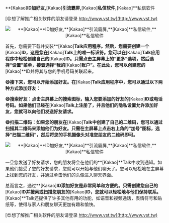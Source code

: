 **[Kakao]**ID加好友,**[Kakao]**引流霸屏,**[Kakao]**私信软件,**[Kakao]**私信软件

[😍想了解推广相关软件的朋友请登录 http://www.vst.tw](http://www.vst.tw)

 <center><img src="https://vst.tw/MP4/tuiguang/png/7.png" alt="**[Kakao]**ID加好友,**[Kakao]**引流霸屏,**[Kakao]**私信软件,**[Kakao]**私信软件"></center>

首先，您需要下载并安装**[Kakao]**Talk应用程序。然后，您需要创建一个**[Kakao]**ID，这是您在**[Kakao]**Talk上的唯一标识符。您可以在**[Kakao]**Talk应用程序中轻松创建自己的**[Kakao]**ID。只需点击主屏幕上的“更多”选项，然后选择“设置”菜单，接着选择“我的**[Kakao]**账户”。在此处，您可以创建您的**[Kakao]**ID并将其与您的手机号码关联起来。

**😄接下来，您可以开始添加好友。在**[Kakao]**Talk应用程序中，您可以通过以下两种方式添加好友：**

**😄搜索好友：点击主屏幕上的搜索图标，输入您要添加的好友的**[Kakao]**ID或电话号码。如果他们已经在**[Kakao]**Talk上注册了，并且他们的隐私设置允许添加好友，您就可以向他们发送好友请求。**

**😄扫描二维码：如果您的朋友在**[Kakao]**Talk中创建了自己的二维码，您可以通过扫描其二维码来添加他们为好友。只需在主屏幕上点击右上角的“加号”图标，选择“扫描二维码”，然后将您的手机摄像头对准您朋友的二维码即可。**

 <center><img src="https://vst.tw/MP4/tuiguang/png/4.png" alt="**[Kakao]**ID加好友,**[Kakao]**引流霸屏,**[Kakao]**私信软件,**[Kakao]**私信软件"></center>

一旦您发送了好友请求，您的朋友将会在他们的**[Kakao]**Talk中收到通知。如果他们接受了您的好友请求，您就可以开始与他们聊天了。您可以轻松地在主屏幕上找到您的好友，并通过单击他们的头像进入聊天界面。

总而言之，通过**[Kakao]**ID添加好友是非常简单和方便的。只需创建您自己的**[Kakao]**ID并搜索或扫描您朋友的**[Kakao]**ID，您就可以轻松地与他们保持联系。**[Kakao]**Talk还提供了许多其他有用的功能，如语音和视频通话，表情符号和贴纸等，使得与家人和朋友聊天更加有趣和愉快。

[😍想了解推广相关软件的朋友请登录 http://www.vst.tw](http://www.vst.tw)



